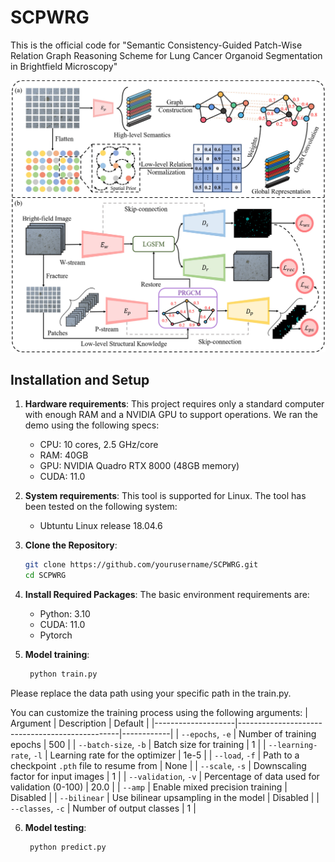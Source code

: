 # SCPWRG
This is the official code for "Semantic Consistency-Guided Patch-Wise Relation Graph Reasoning Scheme for Lung Cancer Organoid Segmentation in Brightfield Microscopy"

![image](./architecture.png)

## Installation and Setup

1. **Hardware requirements**:
   This project requires only a standard computer with enough RAM and a NVIDIA GPU to support operations. We ran the demo using the following specs:
   - CPU: 10 cores, 2.5 GHz/core
   - RAM: 40GB
   - GPU: NVIDIA Quadro RTX 8000 (48GB memory)
   - CUDA: 11.0


2. **System requirements**:
   This tool is supported for Linux. The tool has been tested on the following system:

   - Ubtuntu Linux release 18.04.6

3. **Clone the Repository**:
   ```bash
   git clone https://github.com/yourusername/SCPWRG.git
   cd SCPWRG
   ```

4. **Install Required Packages**:
   The basic environment requirements are:
   - Python: 3.10
   - CUDA: 11.0
   - Pytorch

5. **Model training**:
   ```bash
    python train.py
    ```

Please replace the data path using your specific path in the train.py.

You can customize the training process using the following arguments:
﻿
| Argument           | Description                                      | Default    |
|--------------------|------------------------------------------------|------------|
| `--epochs`, `-e`   | Number of training epochs                        | 500       |
| `--batch-size`, `-b` | Batch size for training                         | 1          |
| `--learning-rate`, `-l` | Learning rate for the optimizer              | 1e-5       |
| `--load`, `-f`     | Path to a checkpoint `.pth` file to resume from | None       |
| `--scale`, `-s`    | Downscaling factor for input images              | 1          |
| `--validation`, `-v` | Percentage of data used for validation (0-100) | 20.0       |
| `--amp`            | Enable mixed precision training                   | Disabled   |
| `--bilinear`       | Use bilinear upsampling in the model              | Disabled   |
| `--classes`, `-c`  | Number of output classes                           | 1          |

6. **Model testing**:
   ```bash
    python predict.py
    ```